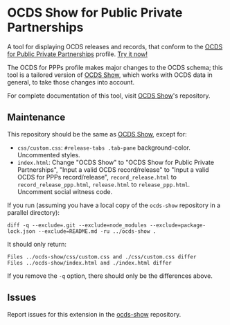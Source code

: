 # OCDS Show for Public Private Partnerships

A tool for displaying OCDS releases and records, that conform to the [OCDS for Public Private Partnerships](https://standard.open-contracting.org/profiles/ppp/) profile. [Try it now!](https://open-contracting.github.io/ocds-show-ppp/)

The OCDS for PPPs profile makes major changes to the OCDS schema; this tool is a tailored version of [OCDS Show](https://github.com/open-contracting/ocds-show), which works with OCDS data in general, to take those changes into account.

For complete documentation of this tool, visit [OCDS Show](https://github.com/open-contracting/ocds-show)'s repository.

## Maintenance

This repository should be the same as [OCDS Show](https://github.com/open-contracting/ocds-show), except for:

* `css/custom.css`: `#release-tabs .tab-pane` background-color. Uncommented styles.
* `index.html`: Change "OCDS Show" to "OCDS Show for Public Private Partnerships", "Input a valid OCDS record/release" to "Input a valid OCDS for PPPs record/release", `record_release.html` to `record_release_ppp.html`, `release.html` to `release_ppp.html`. Uncomment social witness code.

If you run (assuming you have a local copy of the `ocds-show` repository in a parallel directory):

```shell
diff -q --exclude=.git --exclude=node_modules --exclude=package-lock.json --exclude=README.md -ru ../ocds-show .
```

It should only return:

```
Files ../ocds-show/css/custom.css and ./css/custom.css differ
Files ../ocds-show/index.html and ./index.html differ
```

If you remove the `-q` option, there should only be the differences above.

## Issues

Report issues for this extension in the [ocds-show](https://github.com/open-contracting/ocds-show/issues) repository.
